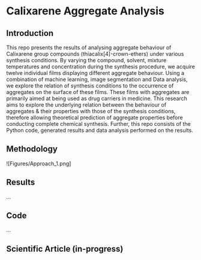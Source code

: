 # Calixarene Aggregate Analysis

## Introduction

This repo presents the results of analysing aggregate behaviour of Calixarene group compounds (thiacalix[4]-crown-ethers) under various synthesis conditions. By varying the compound, solvent, mixture temperatures and concentration during the synthesis procedure, we acquire twelve individual films displaying different aggregate behaviour. Using a combination of machine learning, image segmentation and Data analysis, we explore the relation of synthesis conditions to the occurrence of aggregates on the surface of these films. These films with aggregates are primarily aimed at being used as drug carriers in medicine. This research aims to explore the underlying relation between the behaviour of aggregates & their properties with those of the synthesis conditions, therefore allowing theoretical prediction of aggregate properties before conducting complete chemical synthesis. Further, this repo consists of the Python code, generated results and data analysis performed on the results. 


## Methodology

![Figures/Approach_1.png]


## Results 

...


## Code 

...

## Scientific Article (in-progress)
